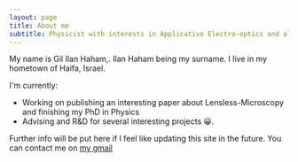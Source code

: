 ```yaml
---
layout: page
title: About me
subtitle: Physicist with interests in Applicative Electro-optics and algorithms.
---
```


My name is Gil Ilan Haham,. Ilan Haham being my surname. I live in my hometown of Haifa, Israel.

I'm currently:

- Working on publishing an interesting paper about Lensless-Microscopy and finishing my PhD in Physics
- Advising and R&D for several interesting projects 😀.

Further info will be put here if I feel like updating this site in the future.
You can contact me on [my gmail](mailto:Gilan6@gmail.com)
